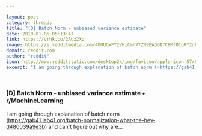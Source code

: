 ```yaml
---

layout: post
category: threads
title: "[D] Batch Norm - unbiased variance estimate"
date: 2018-01-05 05:13:47
link: https://vrhk.co/2Auz2Xo
image: https://i.redditmedia.com/40UUOxPY2VHiCmh7TZN9EAQOD7CBMfO1qRY2dF49L3w.jpg?w=320&s=7d3cb1645dfd3b4e2c234cb23bd39c89
domain: reddit.com
author: "reddit"
icon: http://www.redditstatic.com/desktop2x/img/favicon/apple-icon-57x57.png
excerpt: "I am going through explanation of batch norm (<https://gab41.lab41.org/batch-normalization-what-the-hey-d480039a9e3b>) and can't figure out why are..."

---
```


### [D] Batch Norm - unbiased variance estimate • r/MachineLearning

I am going through explanation of batch norm (<https://gab41.lab41.org/batch-normalization-what-the-hey-d480039a9e3b>) and can't figure out why are...